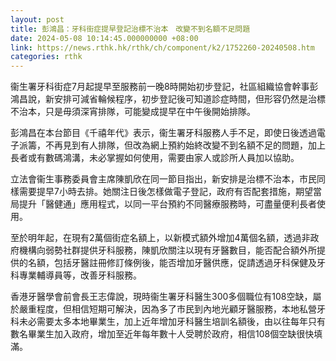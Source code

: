 ```yaml
---
layout: post
title: 彭鴻昌：牙科街症提早登記治標不治本　改變不到名額不足問題
date: 2024-05-08 10:14:45.000000000 +08:00
link: https://news.rthk.hk/rthk/ch/component/k2/1752260-20240508.htm
categories: rthk
---
```


衞生署牙科街症7月起提早至服務前一晚8時開始初步登記，社區組織協會幹事彭鴻昌說，新安排可減省輪候程序，初步登記後可知道診症時間，但形容仍然是治標不治本，只是毋須深宵排隊，可能變成提早在中午後開始排隊。

彭鴻昌在本台節目《千禧年代》表示，衞生署牙科服務人手不足，即使日後透過電子派籌，不再見到有人排隊，但改為網上預約始終改變不到名額不足的問題，加上長者或有數碼鴻溝，未必掌握如何使用，需要由家人或診所人員加以協助。

立法會衞生事務委員會主席陳凱欣在同一節目指出，新安排是治標不治本，市民同樣需要提早7小時去排。她關注日後怎樣做電子登記，政府有否配套措施，期望當局提升「醫健通」應用程式，以同一平台預約不同醫療服務時，可盡量便利長者使用。

至於明年起，在現有2萬個街症名額上，以新模式額外增加4萬個名額，透過非政府機構向弱勢社群提供牙科服務，陳凱欣關注以現有牙醫數目，能否配合額外所提供的名額，包括牙醫註冊修訂條例後，能否增加牙醫供應，促請透過牙科保健及牙科專業輔導員等，改善牙科服務。

香港牙醫學會前會長王志偉說，現時衞生署牙科醫生300多個職位有108空缺，屬於嚴重程度，但相信短期可解決，因為多了市民到內地光顧牙醫服務，本地私營牙科未必需要太多本地畢業生，加上近年增加牙科醫生培訓名額後，由以往每年只有數名畢業生加入政府，增加至近年每年數十人受聘於政府，相信108個空缺很快填滿。
